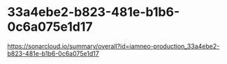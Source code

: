 # 33a4ebe2-b823-481e-b1b6-0c6a075e1d17
https://sonarcloud.io/summary/overall?id=iamneo-production_33a4ebe2-b823-481e-b1b6-0c6a075e1d17
